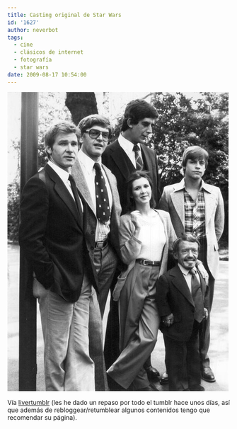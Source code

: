 ```yaml
---
title: Casting original de Star Wars
id: '1627'
author: neverbot
tags:
  - cine
  - clásicos de internet
  - fotografía
  - star wars
date: 2009-08-17 10:54:00
---
```


[![](./casting-original-de-star-wars/vVmbDWseNq21jzylYaRvKg4vo1_500.jpg)](http://livercake.tumblr.com/post/144272860/definitivamente-m-s-cool-con-disfraces)

Vía [livertumblr](http://livercake.tumblr.com/post/144272860/definitivamente-m-s-cool-con-disfraces) (les he dado un repaso por todo el tumblr hace unos días, así que además de rebloggear/retumblear algunos contenidos tengo que recomendar su página).